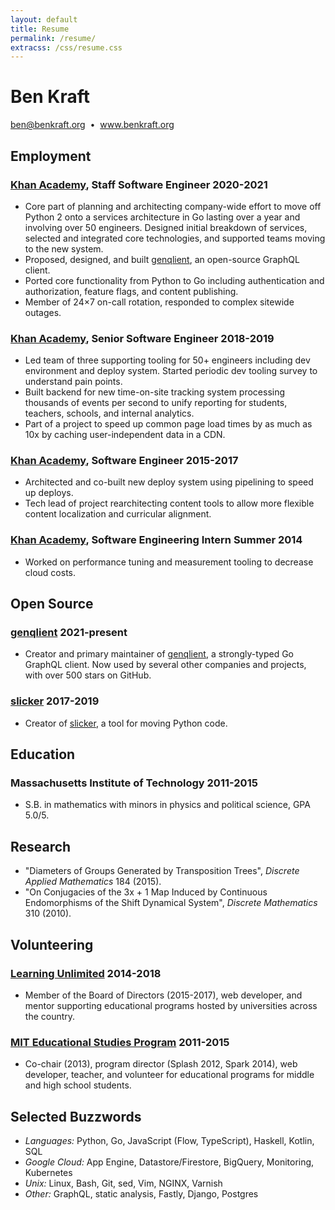 ```yaml
---
layout: default
title: Resume
permalink: /resume/
extracss: /css/resume.css
---
```


<div class="resume-header">
<h1>Ben Kraft</h1>

<a href="mailto:ben@benkraft.org">ben@benkraft.org</a>
&nbsp;•&nbsp;
<a href="https://www.benkraft.org">www.benkraft.org</a>
</div>

## Employment

### [Khan Academy](https://www.khanacademy.org), Staff Software Engineer <span class="resume-date">2020-2021</span>

- Core part of planning and architecting company-wide effort to move off Python 2 onto a services architecture in Go lasting over a year and involving over 50 engineers. Designed initial breakdown of services, selected and integrated core technologies, and supported teams moving to the new system.
- Proposed, designed, and built [genqlient](https://github.com/Khan/genqlient), an open-source GraphQL client.
- Ported core functionality from Python to Go including authentication and authorization, feature flags, and content publishing.
- Member of 24×7 on-call rotation, responded to complex sitewide outages.

### [Khan Academy](https://www.khanacademy.org), Senior Software Engineer <span class="resume-date">2018-2019</span>

- Led team of three supporting tooling for 50+ engineers including dev environment and deploy system. Started periodic dev tooling survey to understand pain points.
- Built backend for new time-on-site tracking system processing thousands of events per second to unify reporting for students, teachers, schools, and internal analytics.
- Part of a project to speed up common page load times by as much as 10x by caching user-independent data in a CDN.

### [Khan Academy](https://www.khanacademy.org), Software Engineer <span class="resume-date">2015-2017</span>

- Architected and co-built new deploy system using pipelining to speed up deploys.
- Tech lead of project rearchitecting content tools to allow more flexible content localization and curricular alignment.

### [Khan Academy](https://www.khanacademy.org), Software Engineering Intern <span class="resume-date">Summer 2014</span>

- Worked on performance tuning and measurement tooling to decrease cloud costs.

## Open Source

### [genqlient](https://github.com/Khan/genqlient) <span class="resume-date">2021-present</span>

- Creator and primary maintainer of [genqlient](https://github.com/Khan/genqlient), a strongly-typed Go GraphQL client. Now used by several other companies and projects, with over 500 stars on GitHub.

### [slicker](https://github.com/Khan/slicker) <span class="resume-date">2017-2019</span>

- Creator of [slicker](https://github.com/Khan/slicker), a tool for moving Python code.

## Education

### Massachusetts Institute of Technology <span class="resume-date">2011-2015</span>

- S.B. in mathematics with minors in physics and political science, GPA 5.0/5.

## Research

- "Diameters of Groups Generated by Transposition Trees", *Discrete Applied Mathematics* 184 (2015).
- "On Conjugacies of the 3x + 1 Map Induced by Continuous Endomorphisms of the Shift Dynamical System", *Discrete Mathematics* 310 (2010).

## Volunteering

### [Learning Unlimited](https://learningu.org) <span class="resume-date">2014-2018</span>

- Member of the Board of Directors (2015-2017), web developer, and mentor supporting educational programs hosted by universities across the country.

### [MIT Educational Studies Program](https://esp.mit.edu) <span class="resume-date">2011-2015</span>

- Co-chair (2013), program director (Splash 2012, Spark 2014), web developer, teacher, and volunteer for educational programs for middle and high school students.

## Selected Buzzwords

- *Languages:* Python, Go, JavaScript (Flow, TypeScript), Haskell, Kotlin, SQL
- *Google Cloud:* App Engine, Datastore/Firestore, BigQuery, Monitoring, Kubernetes
- *Unix:* Linux, Bash, Git, sed, Vim, NGINX, Varnish
- *Other:* GraphQL, static analysis, Fastly, Django, Postgres
